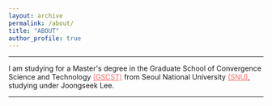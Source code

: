 ```yaml
---
layout: archive
permalink: /about/
title: "ABOUT"
author_profile: true
---
```

---

I am studying for a Master's degree in the Graduate School of Convergence Science and Technology [(GSCST)](http://convergence.snu.ac.kr/main/) from Seoul National University [(SNU)](http://snu.ac.kr/index.html), studying under Joongseek Lee.

---
<html>
<head>
<meta name="viewport" content="width=device-width, initial-scale=1">
	<style>

	body {
	  color: #768390;
	  background: #FFF;
	  font-family: "Effra", Helvetica, sans-serif;
	  padding: 0;
	  -webkit-font-smoothing: antialiased; }

	h1, h2, h3, h4, h5, h6 {
	  color: #3D4351;
	  margin-top: 0; }

	a {
	  color: #FF6B6B; }
	  a:hover {
	    color: #ff9a9a;
	    text-decoration: none; }

	.example-header {
	  background: #3D4351;
	  color: #FFF;
	  font-weight: 300;
	  padding: 3em 1em;
	  text-align: center; }
	  .example-header h1 {
	    color: #FFF;
	    font-weight: 300;
	    margin-bottom: 20px; }
	  .example-header p {
	    font-size: 12px;
	    text-transform: uppercase;
	    letter-spacing: 3px;
	    font-weight: 700; }

	.container-fluid .row {
	  padding: 0 0 4em 0; }
	  .container-fluid .row:nth-child(even) {
	    background: #F1F4F5; }

	.example-title {
	  text-align: center;
	  margin-bottom: 60px;
	  padding: 3em 0;
	  border-bottom: 1px solid #E4EAEC; }
	  .example-title p {
	    margin: 0 auto;
	    font-size: 16px;
	    max-width: 400px; }

	/*==================================
	    TIMELINE
	==================================*/
	/*-- GENERAL STYLES
	    ------------------------------*/
	.timeline {
	  line-height: 1.5em;
	  list-style: none;
	  margin: 0;
	  padding: 0;
	  width: 100%; }
	  .timeline h1, .timeline h2, .timeline h3, .timeline h4, .timeline h5, .timeline h6 {
	    line-height: inherit; }

	/*----- TIMELINE ITEM -----*/
	.timeline-item {
	  padding-left: 30px;
	  position: relative; }
	  .timeline-item:last-child {
	    padding-bottom: 0; }

	/*----- TIMELINE INFO -----*/
	.timeline-info {
	  font-size: 12px;
	  font-weight: 700;
	  letter-spacing: 3px;
	  margin: 0 0 .5em 0;
	  text-transform: uppercase;
	  white-space: nowrap; }

	/*----- TIMELINE MARKER -----*/
	.timeline-marker {
	  position: absolute;
	  top: 0;
	  bottom: 0;
	  left: 0;
	  width: 15px; }
	  .timeline-marker:before {
	    background: #FF6B6B;
	    border: 3px solid transparent;
	    border-radius: 100%;
	    content: "";
	    display: block;
	    height: 10px;
	    position: absolute;
	    top: 4px;
	    left: 0;
	    width: 10px;
	    transition: background 0.3s ease-in-out, border 0.3s ease-in-out; }
	  .timeline-marker:after {
	    content: "";
	    width: 3px;
	    background: #CCD5DB;
	    display: block;
	    position: absolute;
	    top: 24px;
	    bottom: 0;
	    left: 6px; }
	  .timeline-item:last-child .timeline-marker:after {
	    content: none; }

	.timeline-item:not(.period):hover .timeline-marker:before {
	  background: transparent;
	  border: 3px solid #FF6B6B; }

	/*----- TIMELINE CONTENT -----*/
	.timeline-content {
	  padding-bottom: 40px; }
	  .timeline-content p:last-child {
	    margin-bottom: 0; }

	/*----- TIMELINE PERIOD -----*/
	.period {
	  padding: 0; }
	  .period .timeline-info {
	    display: none; }
	  .period .timeline-marker:before {
	    background: transparent;
	    content: "";
	    width: 15px;
	    height: auto;
	    border: none;
	    border-radius: 0;
	    top: 0;
	    bottom: 30px;
	    position: absolute;
	    border-top: 3px solid #CCD5DB;
	    border-bottom: 3px solid #CCD5DB; }
	  .period .timeline-marker:after {
	    content: "";
	    height: 32px;
	    top: auto; }
	  .period .timeline-content {
	    padding: 40px 0 70px; }
	  .period .timeline-title {
	    margin: 0; }

	/*----------------------------------------------
	        MOD: TIMELINE SPLIT
	    ----------------------------------------------*/
	@media (min-width: 768px) {
	  .timeline-split .timeline, .timeline-centered .timeline {
	    display: table; }
	  .timeline-split .timeline-item, .timeline-centered .timeline-item {
	    display: table-row;
	    padding: 0; }
	  .timeline-split .timeline-info, .timeline-centered .timeline-info,
	  .timeline-split .timeline-marker,
	  .timeline-centered .timeline-marker,
	  .timeline-split .timeline-content,
	  .timeline-centered .timeline-content,
	  .timeline-split .period .timeline-info,
	  .timeline-centered .period .timeline-info {
	    display: table-cell;
	    vertical-align: top; }
	  
	  .timeline-split .timeline-marker,
	  .timeline-centered .timeline-marker {
	    position: relative; }
	  
	  .timeline-split .timeline-content,
	  .timeline-centered .timeline-content {
	    padding-left: 30px; }
	  .timeline-split .timeline-info, .timeline-centered .timeline-info {
	    padding-right: 30px; }
	  .timeline-split .period .timeline-title, .timeline-centered .period .timeline-title {
	    position: relative;
	    left: -45px; } }

	/*----------------------------------------------
	        MOD: TIMELINE CENTERED
	    ----------------------------------------------*/
	@media (min-width: 992px) {
	  .timeline-centered,
	  .timeline-centered .timeline-item,
	  .timeline-centered .timeline-info,
	  .timeline-centered .timeline-marker,
	  .timeline-centered .timeline-content {
	    display: block;
	    margin: 0;
	    padding: 0; }
	  .timeline-centered .timeline-item {
	    padding-bottom: 40px;
	    overflow: hidden; }
	  .timeline-centered .timeline-marker {
	    position: absolute;
	    left: 50%;
	    margin-left: -7.5px; }
	  .timeline-centered .timeline-info,
	  .timeline-centered .timeline-content {
	    width: 50%; }
	  .timeline-centered > .timeline-item:nth-child(odd) .timeline-info {
	    float: left;
	    text-align: right;
	    padding-right: 30px; }
	  .timeline-centered > .timeline-item:nth-child(odd) .timeline-content {
	    float: right;
	    text-align: left;
	    padding-left: 30px; }
	  .timeline-centered > .timeline-item:nth-child(even) .timeline-info {
	    float: right;
	    text-align: left;
	    padding-left: 30px; }
	  .timeline-centered > .timeline-item:nth-child(even) .timeline-content {
	    float: left;
	    text-align: right;
	    padding-right: 30px; }
	  .timeline-centered > .timeline-item.period .timeline-content {
	    float: none;
	    padding: 0;
	    width: 100%;
	    text-align: center; }
	  .timeline-centered .timeline-item.period {
	    padding: 50px 0 90px; }
	  .timeline-centered .period .timeline-marker:after {
	    height: 30px;
	    bottom: 0;
	    top: auto; }
	  .timeline-centered .period .timeline-title {
	    left: auto; } }

	/*----------------------------------------------
	        MOD: MARKER OUTLINE
	    ----------------------------------------------*/
	.marker-outline .timeline-marker:before {
	  background: transparent;
	  border-color: #FF6B6B; }

	.marker-outline .timeline-item:hover .timeline-marker:before {
	  background: #FF6B6B; }


	</style>
</head>
<body>
<script src="https://use.typekit.net/bkt6ydm.js"></script>
<script>try{Typekit.load({ async: true });}catch(e){}</script>
<!-- <header class="example-header">
    <h1 class="text-center">About Me</h1>
    <p>I am studying for a Master's degree in the Graduate School of Convergence Science and Technology <a href="http://convergence.snu.ac.kr/main/" target="_blank">(GSCST)</a> from Seoul National University <a href="http://snu.ac.kr/index.html" target="_blank">(SNU)</a>, studying under Joongseek Lee. </p>
</header> -->
<div class="container-fluid">
    <div class="row example-basic">
    	<h1> EDUCATION </h1>
        <div class="col-xs-10 col-xs-offset-1 col-sm-8 col-sm-offset-2">
            <ul class="timeline">
                <li class="timeline-item">
                    <div class="timeline-info">
                        <span>March, 2018 ~</span>
                    </div>
                    <div class="timeline-marker"></div>
                    <div class="timeline-content">
                        <h3 class="timeline-title">Seoul National University</h3>
                        <p>서울대학교 융합과학기술대학원 디지털정보융합전공 사용자경험연구실</p>
                    </div>
                </li>
                <li class="timeline-item">
                    <div class="timeline-info">
                        <span>August, 2016 ~ Februrary, 2017</span>
                    </div>
                    <div class="timeline-marker"></div>
                    <div class="timeline-content">
                        <h3 class="timeline-title">University of Applied Sciences Darmstadt</h3>
                        <p>한-EU ICI 교환학생 장학 프로그램</p>
                    </div>
                </li>
                <li class="timeline-item">
                    <div class="timeline-info">
                        <span>March, 2012 ~ Februrary, 2018</span>
                    </div>
                    <div class="timeline-marker"></div>
                    <div class="timeline-content">
                        <h3 class="timeline-title">Hanyang University</h3>
                        <p>한양대학교 공과대학 정보시스템학과</p>
                    </div>
                </li>
                <li class="timeline-item">
                    <div class="timeline-info">
                        <span>March, 2007 ~ Februrary, 2010</span>
                    </div>
                    <div class="timeline-marker"></div>
                    <div class="timeline-content">
                        <h3 class="timeline-title">Daejeon Foreign Language High School</h3>
                        <p>대전외국어고등학교 영어과</p>
                    </div>
                </li>
            </ul>
        </div>
    </div>
    <div class="row example-split">
        <div class="col-md-12 example-title">
            <h2>Split Timeline</h2>
            <p>Small devices (tablets, 768px and up)</p>
        </div>
        <div class="col-xs-10 col-xs-offset-1 col-sm-8 col-sm-offset-2">
            <ul class="timeline timeline-split">
                <li class="timeline-item">
                    <div class="timeline-info">
                        <span>March 12, 2016</span>
                    </div>
                    <div class="timeline-marker"></div>
                    <div class="timeline-content">
                        <h3 class="timeline-title">Event Title</h3>
                        <p>Nullam vel sem. Nullam vel sem. Integer ante arcu, accumsan a, consectetuer eget, posuere ut, mauris. Donec orci lectus, aliquam ut, faucibus non, euismod id, nulla. Donec vitae sapien ut libero venenatis faucibus. ullam dictum felis
                            eu pede mollis pretium. Pellentesque ut neque.</p>
                    </div>
                </li>
                <li class="timeline-item">
                    <div class="timeline-info">
                        <span>March 23, 2016</span>
                    </div>
                    <div class="timeline-marker"></div>
                    <div class="timeline-content">
                        <h3 class="timeline-title">Event Title</h3>
                        <p>Nullam vel sem. Nullam vel sem. Integer ante arcu, accumsan a, consectetuer eget, posuere ut, mauris. Donec orci lectus, aliquam ut, faucibus non, euismod id, nulla. Donec vitae sapien ut libero venenatis faucibus. ullam dictum felis
                            eu pede mollis pretium. Pellentesque ut neque. </p>
                    </div>
                </li>
                <li class="timeline-item period">
                    <div class="timeline-info"></div>
                    <div class="timeline-marker"></div>
                    <div class="timeline-content">
                        <h2 class="timeline-title">April 2016</h2>
                    </div>
                </li>
                <li class="timeline-item">
                    <div class="timeline-info">
                        <span>April 02, 2016</span>
                    </div>
                    <div class="timeline-marker"></div>
                    <div class="timeline-content">
                        <h3 class="timeline-title">Event Title</h3>
                        <p>Nullam vel sem. Nullam vel sem. Integer ante arcu, accumsan a, consectetuer eget, posuere ut, mauris. Donec orci lectus, aliquam ut, faucibus non, euismod id, nulla. Donec vitae sapien ut libero venenatis faucibus. ullam dictum felis
                            eu pede mollis pretium. Pellentesque ut neque. </p>
                    </div>
                </li>
                <li class="timeline-item">
                    <div class="timeline-info">
                        <span>April 28, 2016</span>
                    </div>
                    <div class="timeline-marker"></div>
                    <div class="timeline-content">
                        <h3 class="timeline-title">Event Title</h3>
                        <p>Nullam vel sem. Nullam vel sem. Integer ante arcu, accumsan a, consectetuer eget, posuere ut, mauris. Donec orci lectus, aliquam ut, faucibus non, euismod id, nulla. Donec vitae sapien ut libero venenatis faucibus. ullam dictum felis
                            eu pede mollis pretium. Pellentesque ut neque. </p>
                    </div>
                </li>
            </ul>
        </div>
    </div>
    <div class="row example-centered">
        <div class="col-md-12 example-title">
            <h2>Centered Timeline</h2>
            <p>Medium devices (desktops, 992px and up).</p>
        </div>
        <div class="col-xs-10 col-xs-offset-1 col-sm-8 col-sm-offset-2">
            <ul class="timeline timeline-centered">
                <li class="timeline-item">
                    <div class="timeline-info">
                        <span>March 12, 2016</span>
                    </div>
                    <div class="timeline-marker"></div>
                    <div class="timeline-content">
                        <h3 class="timeline-title">Event Title</h3>
                        <p>Nullam vel sem. Nullam vel sem. Integer ante arcu, accumsan a, consectetuer eget, posuere ut, mauris. Donec orci lectus, aliquam ut, faucibus non, euismod id, nulla. Donec vitae sapien ut libero venenatis faucibus. ullam dictum felis
                            eu pede mollis pretium. Pellentesque ut neque.</p>
                    </div>
                </li>
                <li class="timeline-item">
                    <div class="timeline-info">
                        <span>March 23, 2016</span>
                    </div>
                    <div class="timeline-marker"></div>
                    <div class="timeline-content">
                        <h3 class="timeline-title">Event Title</h3>
                        <p>Nullam vel sem. Nullam vel sem. Integer ante arcu, accumsan a, consectetuer eget, posuere ut, mauris. Donec orci lectus, aliquam ut, faucibus non, euismod id, nulla. Donec vitae sapien ut libero venenatis faucibus. ullam dictum felis
                            eu pede mollis pretium. Pellentesque ut neque. </p>
                    </div>
                </li>
                <li class="timeline-item period">
                    <div class="timeline-info"></div>
                    <div class="timeline-marker"></div>
                    <div class="timeline-content">
                        <h2 class="timeline-title">April 2016</h2>
                    </div>
                </li>
                <li class="timeline-item">
                    <div class="timeline-info">
                        <span>April 02, 2016</span>
                    </div>
                    <div class="timeline-marker"></div>
                    <div class="timeline-content">
                        <h3 class="timeline-title">Event Title</h3>
                        <p>Nullam vel sem. Nullam vel sem. Integer ante arcu, accumsan a, consectetuer eget, posuere ut, mauris. Donec orci lectus, aliquam ut, faucibus non, euismod id, nulla. Donec vitae sapien ut libero venenatis faucibus. ullam dictum felis
                            eu pede mollis pretium. Pellentesque ut neque. </p>
                    </div>
                </li>
                <li class="timeline-item">
                    <div class="timeline-info">
                        <span>April 28, 2016</span>
                    </div>
                    <div class="timeline-marker"></div>
                    <div class="timeline-content">
                        <h3 class="timeline-title">Event Title</h3>
                        <p>Nullam vel sem. Nullam vel sem. Integer ante arcu, accumsan a, consectetuer eget, posuere ut, mauris. Donec orci lectus, aliquam ut, faucibus non, euismod id, nulla. Donec vitae sapien ut libero venenatis faucibus. ullam dictum felis
                            eu pede mollis pretium. Pellentesque ut neque. </p>
                    </div>
                </li>
            </ul>
        </div>
    </div>
</div>
</body>
</html>

---

I am studying for a Master's degree in the Graduate School of Convergence Science and Technology [(GSCST)](http://convergence.snu.ac.kr/main/) from Seoul National University [(SNU)](http://snu.ac.kr/index.html), studying under Joongseek Lee.

---

<h1>Bio</h1>
	
- **March 2019 ~ July 2019** 
Graduate Research Assistant @ <a href="http://ux.snu.ac.kr/" target="_blank">User eXperience Lab at Seoul National University</a><br>
- **June 2016 ~ September 2016** 
Internship @ <a href="http://www.redwood-inc.com/" target="_blank">Seoul City Hall Information and Communication Security Officer Information Protection Team</a><br>

---

<h1>Education</h1>

- **2018 ~** 
<a href="http://www.snu.ac.kr/">  Seoul National University</a><br>
- **2012 ~ 2018**
<a href="http://www.hanyang.ac.kr/">Hanyang University</a><br>
- **2016 ~ 2017**
<a href="https://h-da.com/">Darmstadt University of Applied Sciences</a><br>
- **2007 ~ 2010**
<a href="http://djflhs.djsch.kr/main.do">Daejeon Foreign Language High School</a><br>
	
---

<script src="https://cdnjs.cloudflare.com/ajax/libs/Chart.js/2.6.0/Chart.min.js"></script>
<h1><span data-i18n="skills.my_skills">Skills</span></h1>
<canvas id="cs" height="100" width="100"></canvas>    
<script>
    var ctx = document.getElementById("cs");
    var data = {
    labels: "Collaboration, Data Analysis, Python, HTML/CSS, Communication, PM".split(","),
    datasets: [{
        label: "Ability",
        backgroundColor: "rgba(179,181,198,0.2)",
        borderColor: "#3385FF",
        pointBackgroundColor: "#3385FF",
        pointBorderColor: "#fff",
        pointHoverBackgroundColor: "#3385FF",
        pointHoverBorderColor: "#3385FF",
        data: [95, 80, 85, 70, 85, 80]
        }]
    };
    var myRadarChart = new Chart(ctx, {
    type: 'radar',
    data: data,
    options: {
        scale: {
            responsive: true,
            ticks: {min: 0, max: 100},
            lineArc: false,
            pointLabels: {fontSize: 14},
        },
        scaleFontSize: 0,
        legend: {display: false},
    }
    });
</script>

---







{% include group-by-array collection=site.posts field="categories" %}
{% for category in group_names %}
  {% assign posts = group_items[forloop.index0] %}
  <h2 id="{{ category | slugify }}" class="archive__subtitle">{{ category }}</h2>
  {% for post in posts %}
    {% include archive-single.html %}
  {% endfor %}
{% endfor %}
